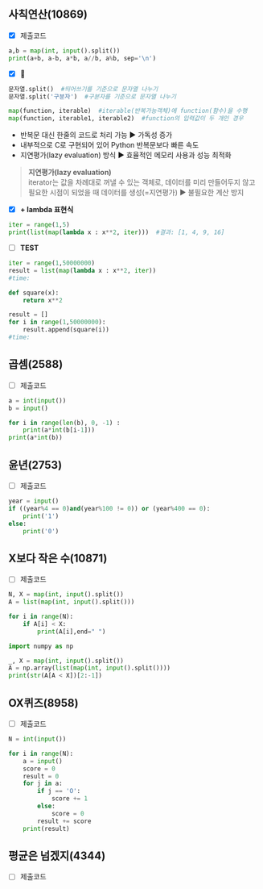 ## 사칙연산(10869)

-  [x] 제출코드
```python
a,b = map(int, input().split())
print(a+b, a-b, a*b, a//b, a%b, sep='\n')
```

-  [x] 📝
```python
문자열.split()  #띄어쓰기를 기준으로 문자열 나누기 
문자열.split('구분자')  #구분자를 기준으로 문자열 나누기
```

```python
map(function, iterable)  #iterable(반복가능객체)에 function(함수)을 수행
map(function, iterable1, iterable2)  #function의 입력값이 두 개인 경우
```
- 반복문 대신 한줄의 코드로 처리 가능 ▶ 가독성 증가
- 내부적으로 C로 구현되어 있어 Python 반복문보다 빠른 속도
- 지연평가(lazy evaluation) 방식 ▶ 효율적인 메모리 사용과 성능 최적화

> **지연평가(lazy evaluation)** <br/>
> iterator는 값을 차례대로 꺼낼 수 있는 객체로, 데이터를 미리 만들어두지 않고 필요한 시점이 되었을 때 데이터를 생성(=지연평가) ▶ 불필요한 계산 방지


-  [x] **+ lambda 표현식**
```python
iter = range(1,5)
print(list(map(lambda x : x**2, iter)))  #결과: [1, 4, 9, 16]
```

-  [ ] **TEST**
```python
iter = range(1,50000000)
result = list(map(lambda x : x**2, iter))
#time: 
```

```python
def square(x):
    return x**2

result = []
for i in range(1,50000000):
    result.append(square(i))
#time: 
```


## 곱셈(2588)

-  [ ] 제출코드
```python
a = int(input())
b = input()

for i in range(len(b), 0, -1) :
    print(a*int(b[i-1]))
print(a*int(b))
```


## 윤년(2753)

-  [ ] 제출코드
```python
year = input()
if ((year%4 == 0)and(year%100 != 0)) or (year%400 == 0):
    print('1')
else:
    print('0')
```


## X보다 작은 수(10871)

-  [ ] 제출코드
```python
N, X = map(int, input().split())
A = list(map(int, input().split()))

for i in range(N):
    if A[i] < X:
        print(A[i],end=" ") 
```

```python
import numpy as np

_, X = map(int, input().split())
A = np.array(list(map(int, input().split())))
print(str(A[A < X])[2:-1])
```


## OX퀴즈(8958)

-  [ ] 제출코드
```python
N = int(input())

for i in range(N):
    a = input()
    score = 0
    result = 0
    for j in a:
        if j == 'O':
            score += 1
        else:
            score = 0
        result += score
    print(result)
```


## 평균은 넘겠지(4344)

-  [ ] 제출코드
```python

```
